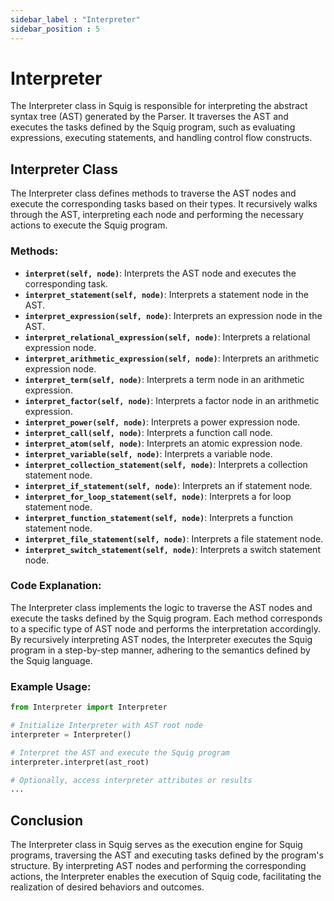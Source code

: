 ```yaml
---
sidebar_label : "Interpreter"
sidebar_position : 5    
---
```


# Interpreter

The Interpreter class in Squig is responsible for interpreting the abstract syntax tree (AST) generated by the Parser. It traverses the AST and executes the tasks defined by the Squig program, such as evaluating expressions, executing statements, and handling control flow constructs.

## Interpreter Class

The Interpreter class defines methods to traverse the AST nodes and execute the corresponding tasks based on their types. It recursively walks through the AST, interpreting each node and performing the necessary actions to execute the Squig program.

### Methods:

- **`interpret(self, node)`**: Interprets the AST node and executes the corresponding task.
- **`interpret_statement(self, node)`**: Interprets a statement node in the AST.
- **`interpret_expression(self, node)`**: Interprets an expression node in the AST.
- **`interpret_relational_expression(self, node)`**: Interprets a relational expression node.
- **`interpret_arithmetic_expression(self, node)`**: Interprets an arithmetic expression node.
- **`interpret_term(self, node)`**: Interprets a term node in an arithmetic expression.
- **`interpret_factor(self, node)`**: Interprets a factor node in an arithmetic expression.
- **`interpret_power(self, node)`**: Interprets a power expression node.
- **`interpret_call(self, node)`**: Interprets a function call node.
- **`interpret_atom(self, node)`**: Interprets an atomic expression node.
- **`interpret_variable(self, node)`**: Interprets a variable node.
- **`interpret_collection_statement(self, node)`**: Interprets a collection statement node.
- **`interpret_if_statement(self, node)`**: Interprets an if statement node.
- **`interpret_for_loop_statement(self, node)`**: Interprets a for loop statement node.
- **`interpret_function_statement(self, node)`**: Interprets a function statement node.
- **`interpret_file_statement(self, node)`**: Interprets a file statement node.
- **`interpret_switch_statement(self, node)`**: Interprets a switch statement node.

### Code Explanation:

The Interpreter class implements the logic to traverse the AST nodes and execute the tasks defined by the Squig program. Each method corresponds to a specific type of AST node and performs the interpretation accordingly. By recursively interpreting AST nodes, the Interpreter executes the Squig program in a step-by-step manner, adhering to the semantics defined by the Squig language.

### Example Usage:

```python
from Interpreter import Interpreter

# Initialize Interpreter with AST root node
interpreter = Interpreter()

# Interpret the AST and execute the Squig program
interpreter.interpret(ast_root)

# Optionally, access interpreter attributes or results
...
```

## Conclusion

The Interpreter class in Squig serves as the execution engine for Squig programs, traversing the AST and executing tasks defined by the program's structure. By interpreting AST nodes and performing the corresponding actions, the Interpreter enables the execution of Squig code, facilitating the realization of desired behaviors and outcomes.
